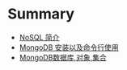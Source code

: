 # Summary

* [NoSQL 简介](README.md)
* [MongoDB 安装以及命令行使用](chapter1.md)
* [MongoDB数据库,对象,集合](mongodb数据库对象集合.md)

